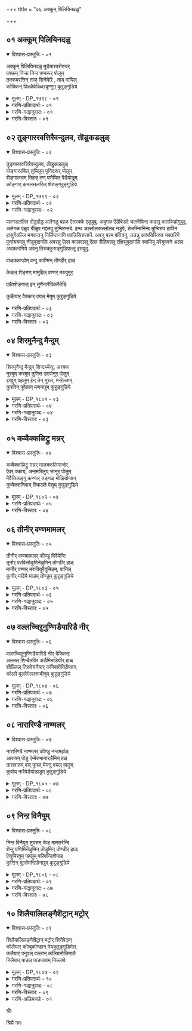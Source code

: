 +++
title = "०६ अक्कूम् पिलियिनदळु"

+++


## ०१ अक्कूम् पिलियिनदळु

<details open><summary>विश्वास-प्रस्तुतिः - ०१</summary>

अक्कूम् पिलियिनदळु मुडैयारवरॊरुवर्  
पक्कम् निऱ्क निन्ऱ पण्बरूर् पोलुम्  
तक्कमरत्तिन् ताऴ् शिनैयेऱि , ताय् वायिल्  
कॊक्किन् पिळ्ळैवॆळ्ळिऱवुण्णुम् कुऱुङ्गुडिये
</details>

<details><summary>मूलम् - DP_१७९८ - ०१</summary>

अक्कूम् पिलियिनदळु मुडैयारवरॊरुवर्  
पक्कम् निऱ्क निन्ऱ पण्बरूर् पोलुम्  
तक्कमरत्तिन् ताऴ् शिनैयेऱि , ताय् वायिल्  
कॊक्किन् पिळ्ळैवॆळ्ळिऱवुण्णुम् कुऱुङ्गुडिये
</details>

<details><summary>गरणि-प्रतिपदार्थः - ०१</summary>

अक्कूम्=ऎलुबन्नू, पुलियिन्=हुलिय, अदळुम्=तॊगलन्नू, उडैयार्=उळ्ळवरु, अवर् ऒरुवर्=ऒब्बर, पक्कम्=मग्गुलल्लि, निऱ्क=इरुवुदक्कॆन्दु, निन्ऱ=नॆलसिरुव, पण्बर्=सहज स्वभाववुळ्ळवर\(शीलवन्तर\) ऊर् पोलुम्=दिव्यक्षेत्रवॆनिसिरुवुदु, तक्क मरत्तिन्=तक्कद्दाद मरद, ताऴ्=कॆळक्कॆ बग्गिरुव, शिनै=कॊम्बॆयन्नु, एऱि=हत्ति, ताय् वायिल्=तायिय बायिन्द, कॊक्किन् पिळ्ळै=बकपक्षिय मरियु, वॆळ्ळिऱवु=वॆळ्ळिर ऎम्ब मीनन्नु, उण्णुम्=उण्णुवन्थ, कुऱुङ्गुडिये=तिरुक्कुरुङ्गुडि क्षेत्रवे.
</details>

<details><summary>गरणि-गद्यानुवादः - ०१</summary>

ऎलुबन्नू हुलिय तॊगलन्नू उळ्ळवरॊब्बर मग्गुलल्लि इरुवुदक्कॆन्दे नॆलसिरुव सहज स्वभाववुळ्ळर\(शीलवन्तर\)दिव्यक्षेत्रवॆन्दरॆ, तक्कद्दाद मरद बागिद कॊम्बॆयन्नेरि कुळितिरुव तायिय बायिन्द बकपक्षिय मरियु वॆळ्ळिर ऎम्ब मीनन्नु तिन्नुवन्थ तिरुक्कुरुङ्गुडिये.\(१\)
</details>

<details><summary>गरणि-विस्तारः - ०१</summary>

तिरुक्कुरुङ्गुडि क्षेत्रवु भगवन्तन अपारवाद भक्तवात्सल्यक्कू, अवनन्नाश्रयिसुव जीविगळ अनन्य भक्तिगू आकरवादद्दु ऎम्बुदु इल्लिय विषय.

ऎलुबन्नू ऎन्दरॆ, ब्रह्मकपालवन्नु कैयल्लि हिडिदु, हुलिय तॊगलन्नु हॊदॆदु, भस्मधारियागि भिक्षॆबेडुत्ता निल्ललु नॆलॆयिल्लदन्तॆ अलॆदाडुव रुद्रनिगॆ तन्न बलगडॆयल्लि आश्रयवित्तु अवन सङ्कटवन्नु नीगिसि, तानू अवनॊडनॆ नॆलसि हर्षिसुववनु भगवन्त. स्वामिय सहज स्वभाववे अदु. यारु दुःखियो यारु सङ्कटदल्लि तॊळलुवनो, यारिगॆ आश्रयवॆम्बुदे इल्लवो अन्थवनन्नु कैबिडदन्तॆ आश्रयवन्नित्तु रक्षिसुव सौशील्यगुणवुळ्ळवनु स्वामि.

“तक्कद्दाद मरद............मीनन्नु तिन्नुवन्थ” :- इदॊन्दु उपमान. नीर नॆलॆगळ दडदल्लि बॆळॆदिरुव मरद रॆम्बॆगळु बग्गि नीरिगॆ अण्टिकॊण्डन्तॆ बॆळॆदिवॆ. ऒन्दु रॆम्बॆय मेलॆ बकपक्षिय मरियिदॆ. तायिपक्षि हत्तिरदल्ले नीरिनल्लिदॆ. अदु \(वॆळ्ळॆर\) मीनन्नु हिडिदकूडले, मरि अदन्नु गमनिसि रॆम्बॆय मूलकवे नीरिन अञ्चिगॆ इळिदु, तायिय बायिन्द मीनन्नु तिन्नुत्तदॆ. इदु इल्लिन चित्र. तायि उणिसन्नु सिद्धमाडुत्तदॆ. मरि अदन्नु श्रमविल्लदन्तॆये हायागि पडॆदु तिन्नुत्तदॆ. तायिय वात्सल्य औदार्यगळॆष्टिवॆ कण्डिरा\! मीनु हिडियुवुदरल्लि मरिय असहायकत्ववेनॆन्दु तायि अरितिदॆ. अदक्कॆ उणिसबेडवे? तक्क बागिद, नीरिगॆ अण्टिरुव रॆम्बॆय बळि मीनन्नु हिडिदरॆ, तन्न मरिगॆ अदु सुलभवागि सिक्कुवुदल्ल\!

भगवन्तनू हागॆये भक्तपरायणनु. तन्न भक्तनु तन्नन्नु स्वतन्त्रवागि सेरुव शक्तियन्नु पडॆदिल्ल. अवनु असहायक. आद्दरिन्द, भक्तनिगॆ कालकालक्कॆ बेकादद्देनु ऎम्बुदन्नु अतिशयवाद वात्सल्यदिन्द भगवन्तने कण्डुकॊळ्ळुत्तानॆ. अल्लदॆ, अवनिगॆ अतिसुलभवागि ऒदगिबरुवुदक्कागि तिरुक्कुरुङ्गुडियन्थ दिव्यक्षेत्रदल्लि अर्चामूर्तियागि नॆलसिद्दानॆ. भक्तन मग्गुलल्ले इदुउकॊण्डु अवनन्नु बिडदॆ रक्षिसुत्तानॆ.
</details>

## ०२ तुङ्गाररवत्तिरैवन्दुलव, तॊडुकडलुळ्

<details open><summary>विश्वास-प्रस्तुतिः - ०२</summary>

तुङ्गाररवत्तिरैवन्दुलव, तॊडुकडलुळ्  
पॊङ्गाररविल् तुयिलुम् पुनिदरूर् पोलुम्  
शॆङ्गालन्नम् तिहऴ् तण् पणैयिल् पॆडैयोडुम्  
कॊङ्गार् कमलत्तलरिल् शेरुङ्गऱुङ्गुडिये
</details>

<details><summary>मूलम् - DP_१७९९ - ०२</summary>

तुङ्गाररवत्तिरैवन्दुलव, तॊडुकडलुळ्  
पॊङ्गाररविल् तुयिलुम् पुनिदरूर् पोलुम्  
शॆङ्गालन्नम् तिहऴ् तण् पणैयिल् पॆडैयोडुम्  
कॊङ्गार् कमलत्तलरिल् शेरुङ्गऱुङ्गुडिये
</details>

<details><summary>गरणि-प्रतिपदार्थः - ०२</summary>

तुङ्गम्=ऎत्तरवागियू, आर्=विस्तारवागियू, अरवम्=गद्दल माडुत्तलू इरुव, तिस्रै=अलॆगळु, वन्दु=ऎडॆबिडदॆ बन्दु, उलव=हॊय्दाडुत्तिरलु\(सञ्चरिसुत्तिरलु\), तॊडु=आळवाद, कडलुळ्=कडलल्लि, पॊङ्गु आर्=प्रकाशदिन्द तुम्बिरुव, अरविल्=हाविनमेलॆ, तुयिलुम्=पवडिसुव\(निद्रिसुव\), पुनिदर्=परम पवित्रन, ऊर् पोलुम्=नॆलसिरुव स्थळद हागॆ \(स्थळवॆन्दरॆ\), शॆम् काल्=कॆम्पुकालुगळ, अन्नम्=हंसवु, तिहऴ्=सॊबगिन, तण्=तम्पाद, पणैयिल्=नीर्नॆलॆगळल्लि, पॆडैयोडुम्=तन्न हॆण्णिनॊडनॆ, कॊङ्गु आर्=परिमळ तुम्बिरुव, कमलत्तु अलरिल्=कमलद हूविनल्लि, शेरुम्=कूडिकॊळ्ळुव, कुऱुङ्गुडिये=तिरुक्कुरुङ्गुडि क्षेत्रवे.
</details>

<details><summary>गरणि-गद्यानुवादः - ०२</summary>

ऎत्तरवागियू विस्तारवागियू गद्दल माडुत्तलू इरुव अलॆगळु ऎडॆबिडदॆ बन्दु सञ्चरिसुत्तिरलु, आळवाद कडलल्लि तेजस्सिनिन्द तुम्बिरुव हाविनमेलॆ पवडिसुव परमपवित्रनु नॆलसिरुव स्थळवॆन्दरॆ, कॆम्पुकालुगळ हंसवु सॊबगिन तम्पाद नीरिन नॆलॆगळल्लि तन्न हॆण्णिनॊडनॆ परिमळतुम्बिरुव कमलद हूविनल्लि कूडिकॊळ्ळुवन्थ तिरुक्कुरुङ्गुडिये.\(२\)
</details>

पाल्गडलल्लि दॊड्डदॊड्ड अलॆगळु बहळ ऎत्तरक्कॆ एळुवुवु. अवुगळ ऎडॆबिडदॆ चलनॆयिन्द कडलु कलकिहोगुवुदु. अलॆगळ एळुव बीळुव गद्दलवू तुम्बिरुत्तदॆ. इन्थ अल्लोलकल्लोलद नडुवॆ, तेजस्सिनिन्द तुम्बिरुव हाविन हासुगॆयल्लि भगवन्तनु निर्लिप्तनागि पवडिसिरुत्तानॆ. अवनु परम पवित्रनु. तन्नन्नु आश्रयिसिरुव भक्तरिगॆ पूर्णाश्रयवन्नु नीडुवुदागलि अवरन्नु ऎल्ल कालदल्लू ऎल्ल रीतियल्लू रक्षिसुवुदागलि स्वामियु मरॆयुववने अल्ल. अदक्कागिये अवनु तिरुक्कुरुङ्गुडियल्लू इरुवुदु.

वाऴक्कण्डोम् वन्दु काण्मिन् तॊण्डीर् हाळ्

केऴल् शॆङ्गण् मामुहिल् वण्णर् मरुवुमूर्

एऴैश्शॆङ्गाल् इन् तुणैनारैक्किरैतेडि

कूऴैप्पार् वैक्कार् वयल् मेयुम् कुऱुङ्गुडिये

<details><summary>गरणि-प्रतिपदार्थः - ०३</summary>

वाऴ कण्डोम्=बाळुव रीतियन्नु कण्डुकॊण्डिद्देवॆ, वन्दु=बन्दु, काण्मिन्=\(नीवू\) कण्डुकॊळ्ळिरि, तॊण्डीर् हाळ्=भक्तरे \(पादसेवकरे\) केऴल्= महावराहनादवनू, शॆम् कण्=कॆन्दावरॆयन्तॆ कण्णुळ्ळवनू, मामुहिल् वण्णर्=बलुदॊड्ड कालमेघद बण्णदवनू, मरुवुम्=नॆलसिरुव, ऊर्=स्थळवॆन्दरॆ, एऴै=असहायकारियू, शॆम् काल्=कॆम्पगॆ कालुगळुळ्ळद्दू, इन्=इनियदू आद, तुणै=जॊतॆय\(सङ्गातियाद\), नारैक्कू=बकपक्षिगॆ, इरैतेडि=आहारवन्नु हुडुकि, कूऴै पार् वै=हत्तिरद नोटनोडुत्ता, कार्=करिय, वयल्=बयलुगळल्लि, मेयुम्=वासिसुव, कुऱुङ्गुडिये=तिरुक्कुरुङ्गुडि क्षेत्रवे.
</details>

<details><summary>गरणि-गद्यानुवादः - ०३</summary>

नावु बाळुव रीतियन्नु कण्डुकॊण्डॆवु. भक्तरे, बन्दु नीवू कण्डुकॊळ्ळिरि. महावराहनादवनू, कॆन्दावरॆयन्तॆ कण्णुळ्ळवनू बलुदॊड्ड कालमेघद बण्णदवनू नॆलसिरुव ऊरु ऎन्दरॆ, असहायकारियू कॆम्पनॆय कालुगळुळ्ळदू, इनियदू आद सङ्गातियाद बकपक्षिगॆ आहारवन्नु हुडुकुत्ता, हत्तिरद नोटनोडुत्ता करिय बयलुगळल्लि वासिसुव तिरुक्कुरुङ्गुडिये.\(३\)
</details>

<details><summary>गरणि-विस्तारः - ०२</summary>

आऴ्वाररु हेळुत्तारॆ- भक्तरे, तिरुक्कुरुङ्गुडि क्षेत्रवु बहळ श्रेष्ठवादद्दु. अल्लि वासिसुव पक्षिगळू सह स्वार्थिगळल्ल.गण्डु \(बक\)पक्षियु तन्नन्नु आश्रयिसिरुव असहायकळाद तन्न सङ्गातिगॆ आहारवन्नॊदगिसुत्ता अदरत्त तन्न कुडिगण्णन्नु हरिसुत्ता, करिय बयलुगळल्लि वासिसुत्तदॆयल्ल\! हागॆये, आ क्षेत्रदल्लि नॆलसिरुव भगवन्तनु परमोपकारि. आश्रितवत्सल, कार्मुगिल बण्णदवनागि दिव्यसुन्दरनागि शोभिसुववनु. अवन तिरुवडिगळन्नाश्रयिसि, कैबिडुवुदिल्ल. अवनन्नु तप्पदॆ उज्जीवनगॊळिसुत्तानॆ. भक्तरे, नानु तिरुक्कुरुङ्गुडियल्लि कण्डुकॊण्डिरुव आत्मोद्धारद मार्गविदे\! नानु अदरिन्द, स्वामियन्नाश्रयिसुवुदरिन्द उज्जीवनगॊण्डिद्देनॆ. नीवू नन्नन्तॆये स्वामिय तिरुवडिगळन्नाश्रयिसि, निन्न उद्धारवन्नु कण्डुकॊळ्ळि.
</details>

## ०४ शिरमुनैन्दु मैन्दुम्

<details open><summary>विश्वास-प्रस्तुतिः - ०३</summary>

शिरमुनैन्दु मैन्दुम् शिन्दच्चॆन्ऱु, अरक्क  
नुरमुम् करमुम् तुणित्त उरवोनूर् पोलुम्  
इरवुम् पहलुम् ईन् तेन् मुरल, मन्ऱॆल्लाम्  
कुरविन् पूवेतान् मणनाऱुम् कुऱुङ्गुडिये
</details>

<details><summary>मूलम् - DP_१८०१ - ०३</summary>

शिरमुनैन्दु मैन्दुम् शिन्दच्चॆन्ऱु, अरक्क  
नुरमुम् करमुम् तुणित्त उरवोनूर् पोलुम्  
इरवुम् पहलुम् ईन् तेन् मुरल, मन्ऱॆल्लाम्  
कुरविन् पूवेतान् मणनाऱुम् कुऱुङ्गुडिये
</details>

<details><summary>गरणि-प्रतिपदार्थः - ०४</summary>

शिरम्=तलॆगळु, ऐन्दुम् ऐन्दुम्=हत्तन्नू, शिन्द=चॆल्लाडुवुदक्कागि, शॆन्ऱु=\(लङ्कॆगॆ\)होगि, अरक्कन्=राक्षसन, उरमुम्=ऎदॆयन्नू, करमुम्=तोळु\(कै\)गळन्नू, तुणित्त=तुण्डरिसिद, उरवोन्=अमितपराक्रमिय, ऊर् पोलुम्=नॆलसिरुव स्थळवॆन्दरॆ, इरवुम्=रात्रियू, पहलुम्=हगलू, ईन्=मधुरवागि, तेन् =दुम्बिगळु, मुरलु=गान माडुत्तिरुव, मन्ऱु ऎल्लाम्=ऊरिन चौकगळल्लॆल्ला, कुरविन् पूवे तान्=ताळॆ, अडकॆ, तॆङ्गु, ईचलु हूगले, मणम्=परिमळवन्नु, नाऱुम्=हरडुत्तिरुव, कुऱुङ्गुडिये=तिरुक्कुरुङ्गुडि ऎम्बुदे.
</details>

<details><summary>गरणि-गद्यानुवादः - ०४</summary>

हत्तुतलॆगळन्नू चॆल्लाडुवुदक्कागि \(लङ्कॆगॆ\)होगि राक्षसन ऎदॆयन्नू तोळुगळन्नू तुण्डरिसिद अमितपराक्रमियु नॆलसिरुव स्थळवॆन्दरॆ, दुम्बिगळु रात्रियू हगलू\(ऎडॆबिडदॆ\) मधुरवागि गानमाडुत्तिरुव मत्तु ताळॆ, अडकॆ,तॆङ्गु, ईचलु हूगळे परिमळवन्नु ऊरिन चौकगळल्लॆल्ला हरडुत्तिरुव तिरुक्कुरुङ्गुडियॆम्बुदे.\(४\)
</details>

<details><summary>गरणि-विस्तारः - ०३</summary>

आऴ्वाररु हेळुत्तारॆ- तिरुक्कुरुङ्गुडियल्लि दुम्बिगळ ऎडबिडद मधुरवाद गानवू, ताळॆ तॆङ्गु ईचलु अडकॆ मुन्तादवुगळ हूगळ परिमळवू ऊरिन चौकगळल्लॆल्ला तुम्बिकॊण्डु सन्तोषवन्नुण्टुमाडुवुदु. अल्लिये अमितपराक्रमियाद भगवन्तनु नॆलसिद्दानॆ. हिन्दॆ, अवने

श्रीरामनागि अवतरिसि, लङ्कॆयन्नु प्रवेशिसि, दुष्ट राक्षसनाद रावणन हत्तुतलॆगळन्नू इप्पत्तु तोळुगळन्नू ऎदॆयन्नू तुण्डरिसि हाकिदनु. ईग, अवने आश्रितरक्षकनागि भक्तरन्नु उद्धरिसुवुदक्कागि तिरुक्कुरुङ्गुडियल्लि नॆलसिद्दानॆ. भक्तरे, बन्नि स्वामियन्नाश्रयिसि, नावॆल्लरू उद्धारवागोण.
</details>

## ०५ कव्वैक्कळिट्रु मन्नर्

<details open><summary>विश्वास-प्रस्तुतिः - ०४</summary>

कव्वैक्कळिट्रु मन्नर् माळक्कलिमान्देर्  
ऐवर् क्काय्, अन्ऱमरिलुय् त्तानूर् पोलुम्  
मैवैत्तिलङ्गु कण्णार् तङ्गळ् मॊऴियॊप्पान्  
कूव्वैक्कनिवाय् क्किळ्ळै पेशुम् कुऱुङ्गुडिये
</details>

<details><summary>मूलम् - DP_१८०२ - ०४</summary>

कव्वैक्कळिट्रु मन्नर् माळक्कलिमान्देर्  
ऐवर् क्काय्, अन्ऱमरिलुय् त्तानूर् पोलुम्  
मैवैत्तिलङ्गु कण्णार् तङ्गळ् मॊऴियॊप्पान्  
कूव्वैक्कनिवाय् क्किळ्ळै पेशुम् कुऱुङ्गुडिये
</details>

<details><summary>गरणि-प्रतिपदार्थः - ०५</summary>

कव्वै=घीङ्करिसुत्तिरुव, कळिऱु=आनॆगळ, मन्नर्=राजरुगळु, माळ=नाशवागुवन्तॆ, कलि=बलिष्ठवाद\(युद्धयोग्यवाद\), मा=दॊड्ड, तेर्=रथगळ, ऐवर् क्कू=पञ्चपाण्डवरिगॆ, आय्=सहायकनागि, अन्ऱु=अन्दु, अमरिल्=युद्धदल्लि, उय् त्तान्=जयगळिसिदवन \(उद्धरिसिदवन\) ऊर् पोलुम्=ऊरु ऎन्दरॆ, मैवैत्तु=काडिगॆयन्नु हच्चि, इलङ्गु=बॆळगुव, कण्णार् तङ्गळ्=कण्णुळ्ळवर, मॊऴि=भाषॆ\(मातन्नु\)यन्नु ऒप्पान्=होलुवन्तॆ, कॊव्वैक्कनिवाय्=तॊण्डॆहण्णिनन्तॆ बायुळ्ळ, किळ्ळै=गिळिगळु, पेशुम्=मातनाडुव, कुऱुङ्गुडिये=तिरुक्कुरुङ्गुडि ऎम्बुदे.
</details>

<details><summary>गरणि-विस्तारः - ०४</summary>

घीङ्करिसुत्तिरुव आनॆगळ सैन्यवुळ्ळ राजरुगळु नाशवागुवन्तॆ बलिष्ठवू युद्धयोग्यवू आद दॊड्ड रथगळ ऐवरिगॆ \(पञ्चपाण्डवरिगॆ\) सहायकनागि, अन्दु युद्धदल्लि जयगळिसिकॊट्टु उद्धरिसिदवन ऊरुऎन्दरॆ काडिगॆयन्नु हच्चि बॆळगुव कण्णुळ्ळवर

मातन्ने होलुवन्तॆ तॊण्डेहण्णिन बायुळ्ळ गिळिगळु मातनाडुव तिरुक्कुरुङ्गुडियॆम्बुदे.\(५\)

आऴ्वाररु हेळुत्तारॆ- तिरुक्कुरुङ्गुडियल्लि हॆङ्गसरु कण्णिगॆ काडिगॆयिट्टु अवर सुन्दर मुखक्कॆ अन्दकट्टुवन्तॆ अलङ्करिसिकॊण्डिरुत्तारॆ. अवर मातू आकर्षकवे-मृदुवागि मत्तु मधुरवागिरुत्तदॆ. आ क्षेत्रदल्लि वासिसुव गिळिगळू हागॆये तॊण्डॆहण्णिनन्तॆ कॆम्पगॆ अन्दवागिरुव बायन्नुळ्ळवु. चतुरपक्षिगळवु. अवू मातनाडुत्तवॆ. हॆङ्गसर हितवाद मातन्ने होलुवन्तॆ गिळिगळू मनोहरवागि मातनाडुत्तवॆ. रम्यवाद आ क्षेत्रदल्लि भगवन्तनू नॆलसिद्दानॆ. हिन्दॆ अवने श्रीकृष्णनागि अवतरिसिदनु. अवनु पाण्डवर बॆम्बलिगनागि निन्तु, महाभारत युद्धदल्लि अवर सहायकनागि अवरिगॆ जयगळिसिकॊट्टु अवरन्नुद्धरिसिदनु. भक्तरे बन्नि. स्वामियन्नु आश्रयिसोण. नावू सह अवन कृपॆगॆ पात्ररागि नम्म आत्मोद्धारवन्नु माडिकॊळ्ळोण.
</details>

## ०६ तीनीर् वण्णमामलर्

<details open><summary>विश्वास-प्रस्तुतिः - ०५</summary>

तीनीर् वण्णमामलर् कॊण्डु विरैयेन्दि  
तूनीर् परवित्तॊऴुमिनॆऴुमिन् तॊण्डीर् हाळ्  
मानीर् वण्णर् मरुवियुरैयुमिडम्, वानिल्  
कूनीर् मदियै माडम् तीण्डुम् कुऱुङ्गुडिये
</details>

<details><summary>मूलम् - DP_१८०३ - ०५</summary>

तीनीर् वण्णमामलर् कॊण्डु विरैयेन्दि  
तूनीर् परवित्तॊऴुमिनॆऴुमिन् तॊण्डीर् हाळ्  
मानीर् वण्णर् मरुवियुरैयुमिडम्, वानिल्  
कूनीर् मदियै माडम् तीण्डुम् कुऱुङ्गुडिये
</details>

<details><summary>गरणि-प्रतिपदार्थः - ०६</summary>

ती=बॆङ्कियन्नू, नीर्=नीरन्नू, वण्णम्=बगॆबगॆय\(सुन्दरवाद\) बण्णद, मा=श्रेष्ठवाद, मलर्=हूगळन्नू, कॊण्डु=तॆगॆदुकॊण्डु, विरै=बेग एन्दि=\(कैचाचि\) समर्पिसि, तू=परिशुद्धरागि, नीर्=नीवु, परवि=स्तुतिसि, तॊऴुमिन्=पूजिसि\(सेवॆ माडि\), ऎऴुमिन्=उज्जीवनगॊळ्ळिरि, तॊण्डी हाळ्=भक्तरे, मानीर् वण्णर्=कडल बण्णदवरु, मरुवि=नॆलसि, उरैयुम्=कीर्तिपडॆदिरुव, इडम्=स्थळवॆन्दरॆ, वानिल्=आकाशदल्लि, कून् नीर्=बग्गिरुव स्वभावद

मदियै=चन्द्रनन्नु, माडम्=महडिमनॆगळु, तीण्डुम्=सवरुत्तिरुवन्थ, कुऱुङ्गुडिये=तिरुक्कुरुङ्गुडियॆम्बुदे.
</details>

<details><summary>गरणि-गद्यानुवादः - ०५</summary>

भक्तरे बॆङ्कियन्नू नीरन्नू बगॆबगॆय सुन्दरवाद बण्णद उत्तमवाद हूगळन्नू तॆगॆदुकॊण्डु, नीवु परिशुद्धरागि बेग कैनीडि समर्पिसि, स्तुतिसि, सेवॆमाडि\(पूजिसि\) उज्जीवनगॊळ्ळिरि. कडलवण्णद स्वामियु नॆलसिरुव मत्तु कीर्तिपडॆदिरुव स्थळवॆन्दरॆ, बानिनल्लि\(बिल्लिनन्तॆ\) बग्गिरुव स्वभावद चन्द्रनन्नु महडिमनॆगळु सवरुत्तिरुवन्थ तिरुक्कुरुङ्गुडियॆम्बुदे.\(६\)
</details>

<details><summary>गरणि-विस्तारः - ०५</summary>

आऴ्वाररु हेळुत्तारॆ- भक्तरे, तिरुक्कुरुङ्गुडि क्षेत्रदल्लि बहळ ऎत्तरवाद मुगिलु मुट्टुवन्थ महडिमनॆगळिवॆ. बानिनल्लि बॆळगुव बालचन्द्रनन्नु अवु सवरुत्ता इरुत्तवॆ. अल्लिये कडलवण्णनाद भगवन्तनु भक्तरन्नु उद्धरिसबेकॆम्ब आशॆयिन्द शाश्वतवागि नॆलसिद्दानॆ. भक्तरे, बेग नीवु परिशुद्धरागि. पूजॆगॆ बेकाद वस्तुगळन्नू सलकरणॆगळन्नू अणिमाडिकॊळ्ळि. स्वामिय बळिगॆ होगि. अवनिगॆ भक्तियिन्द कैनीडि ऎल्लवन्नू समर्पिसि. स्वामियन्नु स्तुतिसि. अवनन्नु पूजिसि अवन तिरुवडिगळन्नाश्रयिसि. अवन सेवॆ माडि उज्जीवनगॊळ्ळि.

“बॆङ्कि”- धूप,दीप, नीराजन, मङ्गळारतिगळु. “नीरु”- अघ्य,पाद्य, आचमनीय, स्नानगळु. बगॆबगॆय हूगळु-स्वामियन्नु अवुगळिन्द विधविधवागि कण्तणियुवन्तॆ अलङ्करिसुवुदु. इवुगळल्लदॆ, अर्चनॆ,नैवेद्य,प्रदक्षिणॆ नमस्कार स्तुति,नुति, छत्र, चामर,नृत्य, गीत,वाद्य मुन्तादवु नाना उपचारगळु. भगवन्तनन्नु ऒलिसिकॊळ्ळुवुदक्कॆ इवु भक्तिकर्मगळु.
</details>

## ०७ वल्लच्चिऱुनुण्णिडैयारिडै नीर्

<details open><summary>विश्वास-प्रस्तुतिः - ०६</summary>

वल्लच्चिऱुनुण्णिडैयारिडै नीर् वैक्किन्ऱ  
अल्लल् शिन्दैतविर अडैमिनडियीर् हाळ्  
शॊल्लिल् तिरुवेयनैयार् कनिवायॆयिऱॊप्पान्  
कॊल्लै मुल्लैमॆल्लरुम्बीनुम् कुऱुङ्गुडिये
</details>

<details><summary>मूलम् - DP_१८०४ - ०६</summary>

वल्लच्चिऱुनुण्णिडैयारिडै नीर् वैक्किन्ऱ  
अल्लल् शिन्दैतविर अडैमिनडियीर् हाळ्  
शॊल्लिल् तिरुवेयनैयार् कनिवायॆयिऱॊप्पान्  
कॊल्लै मुल्लैमॆल्लरुम्बीनुम् कुऱुङ्गुडिये
</details>

<details><summary>गरणि-प्रतिपदार्थः - ०७</summary>

वल्लि=बळ्ळियन्तॆ, शिऱु=सण्णदाद, नुण्=नुणुपाद

इडैयार् इडै=नडुवुळ्ळवरल्लि, नीर्=नीवु, वैक्किन्ऱ=इट्टिरुव ,इडुव, अल्लल्=सङ्कटवन्नु, शिन्दै=चिन्तॆव्यथॆगळन्नू, तविर=नीगिसुवुदक्कागि, अडैमिन्=होगि सेरिरि, अडियीर्हाळ्=पादसेवकराद भक्तरे, शॊल्लिल्=हेळुवुदादरॆ \(वर्णनॆयल्लि\), तिरुवे अनैयार्=श्रीदेवियन्ने होलुववर, कनिवाय्=तॊण्डॆहण्णिन बायिय,ऎयिऱु ऒप्पान्=हल्लुगळन्तॆ, कॊल्लैमुल्लै=बयलुगळल्लि बॆळॆयुव मल्लिगॆय, मॆल्=मृदुवाद, कोमलवाद, अरुम्बु=मॊग्गुगळन्नु, ईनुम्=उत्पत्ति माडुवन्थ, कुऱुङ्गुडिये=तिरुक्कुरुङ्गुडियॆम्बुदे.
</details>

<details><summary>गरणि-गद्यानुवादः - ०६</summary>

पादसेवकराद भक्तरे, बळ्ळियन्तॆ सण्णनुणुपाद नडुवुळ्ळवरल्लि नीवु इडुव सङ्कटवन्नु चिन्तॆव्यथॆगळन्नू नीगिसुवुदक्कागि होगिसेरिरि. वर्णिसुवुदादरॆ, श्रीदेवियन्ने होलुववर तॊण्डेहण्णिन बायिय हल्लुगळन्तॆ बयलुगळल्लि बॆळॆयुव मल्लिगॆ कोमलवाद मॊग्गुगळन्नु उण्टुमाडुवन्थ तिरुक्कुरुङ्गुडिये अदु.\(७\)
</details>

<details><summary>गरणि-विस्तारः - ०६</summary>

हिन्दिन पाशुरदल्लि आऴ्वाररु बेग परिशुद्धरागि भगवन्तन सेवॆयल्लि तॊडगिरॆन्दु भक्तरिगॆ करॆकॊट्टरु. एकॆ ऎम्बुदन्नु इल्लि हेळलिद्दारॆ.

आऴ्वाररु हेळुत्तारॆ- भक्तरे, नीवु सांसारिक दुःखसङ्कटगळिगॆ ईडागिरुववरु. बळ्ळियन्तॆ बळुकुव सण्णनडुविन स्त्रीयर विषयदल्लि नीवु हच्चिकॊण्डिरुव चिन्तॆव्यथॆगळन्नु नीवु तॊलगिसिकॊळ्ळुवुदक्कॆ भगवन्तन तिरुवडिगळ आश्रय मत्तु सेवगळे सदुपाय. आद्दरिन्द, नीवु आदष्टु बेग निम्म लौकिक जीवनवन्नु बदलायिसिकॊळ्ळि. नडॆयिरि भगवन्तन सान्निध्यक्कॆ. परमसुन्दरियाद श्रीदेवियन्ने होलुवन्थ सुन्दरस्त्रीयर चॆन्दुटिगळ नडुवॆ तुस काणिसिकॊळ्ळुव शुभ्रवाद बिळियहल्लिनन्तॆ प्रकृति श्रीयमुखदल्लि \(हॊलगळल्लि बॆळॆयुव\) काणिसिकॊळ्ळुव कोमलवाद मल्लिगॆ मॊग्गुगळु ऎल्लॆल्लू तुम्बिकॊडिरुवुदु तिरुक्कुरुङ्गुडियल्लि. भक्तोद्धारकनागि भगवन्तनु नॆलसिरुवुदू अल्लिये. नीवुहोगि सेरबेकादद्दू,

भगवन्तन सेवॆ माडबेकादद्दू अल्लिये.

भगवन्तन नित्यानुपायिनियागि इरुववळु श्रीदेवि. देविय मन्दहासक्कॆ ईडाद भक्तनिगॆ भगवन्तन कृपॆतप्पदॆ बरुत्तदॆ. तिरुक्कुरुङ्गुडियल्लि हसुराद बयलुगळल्लॆल्ला हेरळवागि मल्लिगॆ बळ्ळिगळु. अवुगळल्लि शुभ्रवाद बिळिय मॊग्गुगळु. अवु श्रीदेविय बायिन्द स्वल्पवे काणिसिकॊळ्ळुव हल्लुगळन्तॆ शोभिसुत्ता हर्षवन्नु तुम्बुत्तवॆ. बलुसुन्दरवाद उपमान इदु\!
</details>

## ०८ नारारिण्डै नाण्मलर्

<details open><summary>विश्वास-प्रस्तुतिः - ०७</summary>

नारारिण्डै नाण्मलर् कॊण्डु नन्दमर्हाळ्  
आरावन् पोडु ऎम्बॆरुमानारडैमिन् हळ्  
तारावारुम् वार् पुनल् मेय्न्दु वयल् वाऴुम्  
कूर्वाय् नारैपेडैयोडाडुम् कुऱुङ्गुडिये
</details>

<details><summary>मूलम् - DP_१८०५ - ०७</summary>

नारारिण्डै नाण्मलर् कॊण्डु नन्दमर्हाळ्  
आरावन् पोडु ऎम्बॆरुमानारडैमिन् हळ्  
तारावारुम् वार् पुनल् मेय्न्दु वयल् वाऴुम्  
कूर्वाय् नारैपेडैयोडाडुम् कुऱुङ्गुडिये
</details>

<details><summary>गरणि-प्रतिपदार्थः - ०८</summary>

नार्=नारिनिन्द, आर्=तुम्बिरुव, नान् मलर्=हॊसदागि अरळिद हूगळन्नु, कॊण्डु=तॆगॆदुकॊण्डु, नम् तमर्हाळ्-नम्मन्थवरे, आरा=तृप्तितारदन्थ \(अतिशयवाद\), अन्बोडु=प्रेम\(भक्ति\)यिन्द, ऎम्बॆरुमान्=भगवन्तन, नम्म स्वामिय, ऊर्=स्थळवन्नु, अडैमिन् हळ्=सेरिरि, तारा=नीर् पक्षिगळु, आरुम्=तुम्बिरुव, वार् पुनल्=उद्दनाद प्रवाहगळल्लि, मेय्न्दु=आहारवन्नुण्डु, वयल् वाऴुम्=बयलुगळल्लि बाळुव, कूर् वाय्=चूपाद बायुळ्ळ, नारै=बकपक्षिगळु, पेडैयोडु=तम्म हॆण्णुगळॊडनॆ, आडुम्=आडुवन्थ, कुऱुङ्गुडिये=तिरुक्कुरुङ्गुडियॆम्बुदे.
</details>

<details><summary>गरणि-विस्तारः - ०७</summary>

नारिनिन्द तुम्बिरुव हॊसदागि अरळिद हूगळन्नु तॆगॆदुकॊण्डु नम्मन्थवरे, तृप्तियिल्लदन्त अतिशयवाद प्रेमभक्तिगळिन्द नम्म स्वामिय स्थळवन्नु सेरिरि. नीर् पक्षिगळु तुम्बिरुव उद्दवाद प्रवाहगळल्लि आहारवन्नुण्डु बयलुगळल्लि

बाळुव चूपाद बायुळ्ळ बकपक्षिगळु तम्म हॆण्णुगळॊडनॆ आडुवन्थ तिरुक्कुरुङ्गुडियॆम्बुदे अदु.\(८\)

आऴ्वाररु हेळुत्तारॆ- भगवन्तन पादसेवॆयल्ले सदा तॊडगिद्दु आनन्दिसबेकॆम्ब नम्मन्थवरे, नीवु तप्पदॆ तिरुक्कुरुङ्गुडि क्षेत्रक्कॆ होगि.अदु उद्दवागि हरियुव नीरिनप्रवाहदिन्दलू अदर मग्गुलल्ले हरडिरुव गद्दॆबयलुगळिन्दलू कूडिशोभिसुत्तवॆ. अल्लि बाळुव बातु,नीर् कोळि, कॊक्करॆ, बकपक्षि मुन्ताद नीर् पक्षिगळु हरियुव नीरिनल्लिरुव समृद्धियाद उणिसन्नुण्डु पक्कद बयलुगळल्लिये जॊतॆजॊतॆयागि आनन्ददिन्द कालकळॆयुत्तवॆ. भक्तरे, आ आनन्दमयवाद प्रकृतिय नडुवॆ भगवन्तनु नॆलसिद्दानॆ. नीवु होगुवाग हॊसदागि अरळिरुव परिमळपुष्पगळ हारगळन्नु कॊण्डुहोगि. तृप्तितारदन्थ अतिशयवाद भक्तिप्रेमगळन्नु तुम्बिकॊण्डु होगि. भगवत्सान्निध्यक्कॆ होगि. स्वामिय तिरुवडिगळल्लि अवुगळन्नअर्पिसि, सेवॆमाडि, उज्जीवनगॊळ्ळि.
</details>

## ०९ निन्ऱ विनैयुम्

<details open><summary>विश्वास-प्रस्तुतिः - ०८</summary>

निन्ऱ विनैयुम् तुयरुम् कॆड मामलरेन्दि  
शॆन्ऱु पणिमिनॆऴुमिन् तॊऴुमिन् तॊण्डीर् हाळ्  
ऎन्ऱुमिरवुम् पहलुम् वरिवण्डिशैपाड  
कुन्ऱिन् मुल्लैमन्ऱिडैनाऱुम् कुऱुङ्गुडिये
</details>

<details><summary>मूलम् - DP_१८०६ - ०८</summary>

निन्ऱ विनैयुम् तुयरुम् कॆड मामलरेन्दि  
शॆन्ऱु पणिमिनॆऴुमिन् तॊऴुमिन् तॊण्डीर् हाळ्  
ऎन्ऱुमिरवुम् पहलुम् वरिवण्डिशैपाड  
कुन्ऱिन् मुल्लैमन्ऱिडैनाऱुम् कुऱुङ्गुडिये
</details>

<details><summary>गरणि-प्रतिपदार्थः - ०९</summary>

निन्ऱ=बहुकालदिन्द बॆळॆदु बन्द, विनैयुम्=पापगळू, तुयरुम्=दुःखसङ्कटगळु, कॆड=नाशवागलु, मा=श्रेष्ठवाद, मलर्=हूगळन्नु, एन्दि=तॆगॆदुकॊण्डु, शॆन्ऱु=होगि, पणिमिन्=सेवॆमाडि ,नमस्करिसि, ऎऴुमिन्=उद्धारहॊन्दि, तॊऴुमिन्=कैमुगियिरि, तॊण्डीर् हाळ्=भक्तरे, ऎन्ऱुम्=यावागलू, इरवुम्=रात्रिगळल्लू, पहलुम्=हगलल्लू, वरिवण्डु=सुन्दरवाद दुम्बिगळु, इशैपाड=गानमडुवन्थ, कुन्ऱिन् मुल्लै=बॆट्टद मल्लिगॆयु

मन्ऱु=हॆणॆदुकॊण्डिरुव, इडै=स्थळदल्लि, नाऱुम्=परिमळिसुत्तिरुव, कुऱुङ्गुडिये=तिरुक्कुरुङ्गुडियॆम्बुदे अदु.
</details>

<details><summary>गरणि-गद्यानुवादः - ०७</summary>

भक्तरे बहुकालदिन्द बॆळॆदुबन्द पापगळू दुःखसङ्कटगळू नाशवागुवुदल्लागि श्रेष्ठवाद हूगळन्नु तॆगॆदुकॊण्डु होगि सेवॆ माडि, कैमुगियिरि. मत्तु उद्धारगॊळ्ळि. रात्रिहगलु ऎन्नदॆ यावागलू सुन्दरवाद दुम्बिगळु गानमाडुवन्थ बॆट्टदमल्लिगॆ हूगळु हॆणॆदुकॊण्डिरुव परिमळिसुत्तिरुव स्थळवे तिरुक्कुरुङ्गुडि ऎम्बुदु.\(९\)
</details>

<details><summary>गरणि-विस्तारः - ०८</summary>

आऴ्वाररु हेळुत्तारॆ- भक्तरे, नीवु तिरुक्कुरुङ्गुडियॆम्ब क्षेत्रक्कॆ होगि. बॆट्टद मल्लिगॆयु ऎल्लॆल्लियू बॆळॆदु आ प्रदेशवन्नॆल्ला परिमळदिन्द तुम्बिसिवॆ. अन्दवाद दुम्बिगळु रात्रिहगलॆन्नदॆ यावागलू अवुगळ नडुवॆ गानमाडुत्ता इरुत्तवॆ. भगवन्तनु नॆलसिरुवुदु अल्लिये. नीवु अल्लिगॆ होगुवाग उत्तमवाद हूगळन्नु तॆगॆदुकॊण्डु होगि, आ हूगळन्नु भक्तियिन्द भगवन्तन तिरुवडिगळिगॆ समर्पिसि. अवन तिरुवडिगळिगॆरगि. अवन सेवॆयल्लि तॊडगिरि. इदरिन्द, निम्म जन्म जन्मान्तरगळिन्दलू कूडिकॊण्डु बन्दिरुव पापगळॆल्लवू तॊलगिहोगुवुवु. ई जन्मद निम्म दुःखगळू, सङ्कटगळू नाशवागुवुवु. नीवु उज्जीवनगॊळ्ळुविरि.
</details>

## १० शिलैयालिलङ्गैशॆट्रान् मट्रोर्

<details open><summary>विश्वास-प्रस्तुतिः - ०९</summary>

शिलैयालिलङ्गैशॆट्रान् मट्रोर् शिनैवेऴन्  
कॊलैयार् कॊम्बुकॊण्डान् मेयकुऱुङ्गुडिमेल्  
कलैयार् पनुवल् वल्लान् कलियनॊलिमालै  
निलैयार् पाडल् पाडप्पावम् निल्लावे
</details>

<details><summary>मूलम् - DP_१८०७ - ०९</summary>

शिलैयालिलङ्गैशॆट्रान् मट्रोर् शिनैवेऴन्  
कॊलैयार् कॊम्बुकॊण्डान् मेयकुऱुङ्गुडिमेल्  
कलैयार् पनुवल् वल्लान् कलियनॊलिमालै  
निलैयार् पाडल् पाडप्पावम् निल्लावे
</details>

<details><summary>गरणि-प्रतिपदार्थः - १०</summary>

शिलैयाल्=कोदण्ड\(बिल्लु\)दिन्दले, इलङ्गै=लङ्कॆयन्नु, शॆट्रान्=नाशपडिसिदवनू, मट्रु=मत्तु, ओर्=ऒन्दु, शिनै=कोपगॊण्ड, वेऴन्=सलगद, कॊलै आर्=कॊल्लुवष्टु हरितवाद\(कॊलॆगळिन्द तुम्बिद\) कॊम्बु=दन्तवन्नु, कॊण्डान्=नाशपडिसिदवनू\(मुरिदुहाकिदवनू\), मेय=नॆलसिरुव, कुऱुङ्गुडिमेल्=तिरुक्कुरुङ्गुडियन्नु कुरितु, कलै आर्=कलॆयिन्द सॊगसागिरुव\(तुम्बिरुव\), पनुवल्=कवितॆयन्नु वल्लान्=बल्लवनाद, कलियन्-कलियन, ऒलिमालै=हाडिन मालॆयन्नु, निलै आर्=स्थिरतॆयिन्द तुम्बिरुव, पाडल्=हाडुगळन्नु, पाड=हाडुवुदरिन्द, पावम्=पापगळु, निल्लावे=इरुवुदे \(निल्लुवुदे\) इल्ल.
</details>

<details><summary>गरणि-गद्यानुवादः - ०८</summary>

कोदण्डदिन्दले लङ्कॆयन्नु नाशपडिसिदवनू, मत्तु कोपगॊण्ड ऒन्दु सलगद कॊलॆगळिन्द तुम्बिरुव दन्तवन्नु मुरिदुहाकिदवनू नॆलसिरुव तिरुक्कुरुङ्गुडियन्नु कुरितु सॊगसाद कलॆयिन्द तुम्बिरुव कवितॆयन्नु बल्लवनाद कलियन \(तिरुमङ्गै आऴ्वाररु\) हाडिन मालॆयन्नु, निलुकडॆयिन्द तुम्बिरुव ई हाडुगळन्नु हाडुवुदरिन्द पापगळु निल्लुवुदे इल्ल.\(१०\)
</details>

<details><summary>गरणि-विस्तारः - ०९</summary>

ई तिरुमॊऴिगॆ इदु कडॆय पाशुर. तिरुमॊऴियल्लि ऒन्दॊन्दु पाशुरदल्लू भक्तरिगॆ अत्मीयवाद करॆकॊडलागिदॆ. हीगॆ करॆकॊडुत्तिरुववनु कलियनु.\(तिरुमङ्गै आऴ्वाररु\). अवनु कवितॆय कलॆयल्लि नुरितवनु. भगवन्तन अडिदावरॆगळन्नु आश्रयिसि उज्जीवनगॊण्डवनु. तानु हिडिदु उज्जीवनगॊण्ड मार्गवन्ने इतररू हिडिदु उद्धारगॊळ्ळबेकॆम्ब हिरियाशॆयिन्द “नम्मन्थवरे”ऎन्दु अवरन्नु करॆदु हुरिदुम्बिसुत्तिद्दानॆ. दृढवाद तन्न अनुभवद सारवन्ने ई पाशुरगळल्लि तुम्बिसि हाडिद्दानॆ. इदन्नु हाडुवुदन्नु मात्रवल्लदॆ, इदरल्लि हेळिरुव मार्गवन्नु तप्पदॆ अनुसरिसबेकु ऎन्दु करॆकॊडुत्तिद्दारॆ.

भगवन्तनु अर्चावतारियागि, दिव्यसुन्दरनागि, शान्तिप्रदवाद रम्यवाद प्रकृतिय नडुवॆ नॆलसिरुवुदु भक्तजनर

उद्धारक्कागिये. भक्तरु अल्लिगॆ होगबेकु. स्वामिय तिरुवडिगळन्नु आश्रयिसबेकु. तमगॆ भगवन्तनन्नु यावरीतियल्लि पूजिसलु साध्यवो, अनुकूलवो, अदरन्तॆ अवनन्नु पूजिसबेकु. अवन तिरुवडिगळिगॆ ऎरगुवुदु. कैमुगिदु निन्तु अवन गुणगान माडुवुदु मत्तु अवन सेवॆयल्लि तॊडगुवुदु-हीगॆ यारु बेकादरू माडबहुदाद ई सरळवाद भगवत्सेवॆयिन्द जन्मजन्मान्तरगळिन्द कूडिबन्दिरुव \(सञ्चित\) पापराशियॆल्लवू नाशवागुत्तदॆ. अल्लदॆ, ई जन्मद संसार बन्धनद दुःख सङ्कटगळॆल्लवू तॊलगि होगुत्तदॆ.\(हुट्टिल्लद नॆलॆयु तानागि लभिसुत्तदॆ\) हीगिदॆ ई तिरुमॊऴिय फलश्रुति.
</details>

<details><summary>गरणि-अडियनडे - ०१</summary>

अक्कू, तुङ्गार्, वाऴ, शरमुम्, कव्वै, तीनीर्, वल्लि, नारार्, निन्ऱ, शिलैयाल्, \(तन्दै\)
</details>

श्रीः

श्रियै नमः